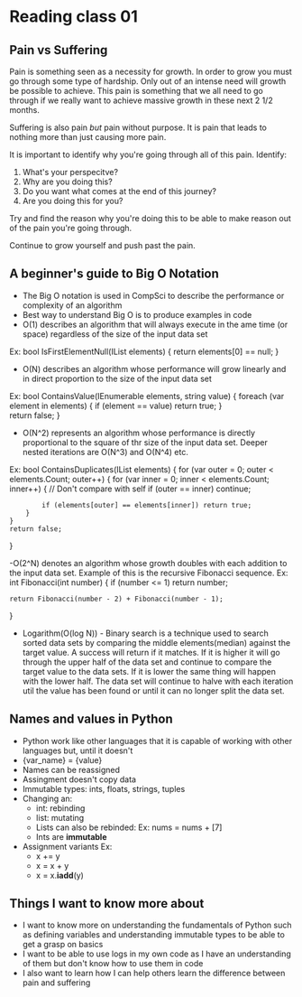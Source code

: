 # Reading class 01

## Pain vs Suffering

Pain is something seen as a necessity for growth. In order to grow you must go through some type of hardship. Only out of an intense need will growth be possible to achieve. This pain is something that we all need to go through if we really want to achieve massive growth in these next 2 1/2 months. 

Suffering is also pain *but* pain without purpose. It is pain that leads to nothing more than just causing more pain. 

It is important to identify why you're going through all of this pain. Identify:
1. What's your perspecitve?
2. Why are you doing this?
3. Do you want what comes at the end of this journey?
4. Are you doing this for you?

Try and find the reason why you're doing this to be able to make reason out of the pain you're going through.

Continue to grow yourself and push past the pain. 

## A beginner's guide to Big O Notation

- The Big O notation is used in CompSci to describe the performance or complexity of an algorithm
- Best way to understand Big O is to produce examples in code
- O(1) describes an algorithm that will always execute in the ame time (or space) regardless of the size of the input data set

Ex: bool IsFirstElementNull(IList<String> elements)
{
    return elements[0] == null;
}

- O(N) describes an algorithm whose performance will grow linearly and in direct proportion to the size of the input data set

Ex: bool ContainsValue(IEnumerable<string> elements, string value)
{
    foreach (var element in elements)
    {
        if (element == value) return true; 
    }     
    return false; 
}

- O(N^2) represents an algorithm whose performance is directly proportional to the square of thr size of the input data set. Deeper nested iterations are O(N^3) and O(N^4) etc. 

Ex: bool ContainsDuplicates(IList<string> elements)
{
    for (var outer = 0; outer < elements.Count; outer++) 
    {
        for (var inner = 0; inner < elements.Count; inner++) 
        { 
            // Don't compare with self 
            if (outer == inner) continue;             
            
            if (elements[outer] == elements[inner]) return true; 
        }
    }    
    return false;
}

-O(2^N) denotes an algorithm whose growth doubles with each addition to the input data set. Example of this is the recursive Fibonacci sequence.
Ex: int Fibonacci(int number)
{
    if (number <= 1) return number;
       
    return Fibonacci(number - 2) + Fibonacci(number - 1); 
}

- Logarithm(O(log N)) - Binary search is a technique used to search sorted data sets by comparing the middle elements(median) against the target value. A success will return if it matches. If it is higher it will go through the upper half of the data set and continue to compare the target value to the data sets. If it is lower the same thing will happen with the lower half. The data set will continue to halve with each iteration util the value has been found or until it can no longer split the data set.

## Names and values in Python

- Python work like other languages that it is capable of working with other languages but, until it doesn't
- {var_name} = {value}
- Names can be reassigned 
- Assingment doesn't copy data
- Immutable types: ints, floats, strings, tuples
- Changing an:
  - int: rebinding
  - list: mutating
  - Lists can also be rebinded: Ex: nums = nums + [7]
  - Ints are **immutable**
- Assignment variants Ex:
  - x += y
  - x = x + y
  - x = x.__iadd__(y)

## Things I want to know more about

- I want to know more on understanding the fundamentals of Python such as defining variables and understanding immutable types to be able to get a grasp on basics
- I want to be able to use logs in my own code as I have an understanding of them but don't know how to use them in code
- I also want to learn how I can help others learn the difference between pain and suffering
